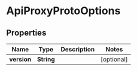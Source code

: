 

# ApiProxyProtoOptions


## Properties

| Name | Type | Description | Notes |
|------------ | ------------- | ------------- | -------------|
|**version** | **String** |  |  [optional] |



